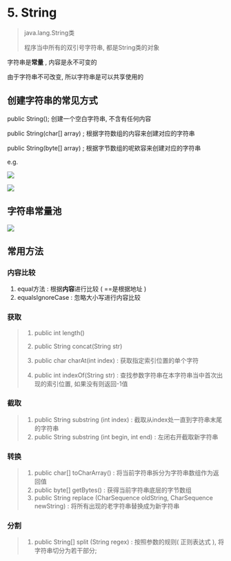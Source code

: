 # 5. String


> java.lang.String类
>
> 程序当中所有的双引号字符串, 都是String类的对象

字符串是**常量** , 内容是永不可变的

由于字符串不可改变, 所以字符串是可以共享使用的

<!--more-->

## 创建字符串的常见方式

public String(); 创建一个空白字符串, 不含有任何内容

public String(char[] array) ; 根据字符数组的内容来创建对应的字符串

public String(byte[] array) ; 根据字节数组的呢欸容来创建对应的字符串

e.g. 

![](https://cdn.jsdelivr.net/gh/Lincest/PicGoStorage@master/img/1592880833714.png)

![](https://cdn.jsdelivr.net/gh/Lincest/PicGoStorage@master/img/1592880845775.png)

 ## 字符串常量池 

![](https://cdn.jsdelivr.net/gh/Lincest/PicGoStorage@master/img/1592881476916.png)

 ## 常用方法

### 内容比较

1. equal方法 : 根据**内容**进行比较 ( ==是根据地址 )
2. equalsIgnoreCase : 忽略大小写进行内容比较

### 获取  

> 1. public int length() 
>
> 2. public String concat(String str)
>
> 3. public char charAt(int index) : 获取指定索引位置的单个字符
>
> 4. public int indexOf(String str) : 查找参数字符串在本字符串当中首次出现的索引位置, 如果没有则返回-1值


### 截取

> 1. public String substring (int index) : 截取从index处一直到字符串末尾的字符串
> 2. public String substring (int begin, int end) : 左闭右开截取新字符串 

### 转换

> 1. public char[] toCharArray() : 将当前字符串拆分为字符串数组作为返回值
> 2. public byte[] getBytes() : 获得当前字符串底层的字节数组
> 3. public String replace (CharSequence oldString, CharSequence newString) : 将所有出现的老字符串替换成为新字符串

### 分割

> 1. public String[] split (String regex) : 按照参数的规则( 正则表达式 ), 将字符串切分为若干部分;

